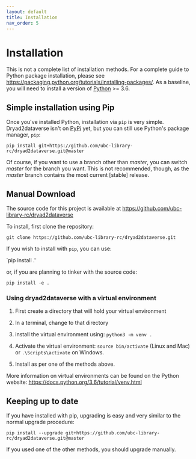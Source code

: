 ```yaml
---
layout: default
title: Installation  
nav_order: 5
---
```



# Installation

This is not a complete list of installation methods. For a complete guide to Python package installation, please see <https://packaging.python.org/tutorials/installing-packages/>. As a baseline, you will need to install a version of [Python](https://python.org) >= 3.6.

## Simple installation using Pip

Once you've installed Python, installation via `pip` is very simple. Dryad2dataverse isn't on [PyPi](https://pypi.org/) yet, but you can still use Python's package manager, `pip`:

`pip install git+https://github.com/ubc-library-rc/dryad2dataverse.git@master`

Of course, if you want to use a branch other than _master_, you can switch _master_ for the branch you want. This is not recommended, though, as the _master_ branch contains the most current [stable] release.

## Manual Download

The source code for this project is available at <https://github.com/ubc-library-rc/dryad2dataverse>

To install, first clone the repository:

`git clone https://github.com/ubc-library-rc/dryad2dataverse.git`

If you wish to install with `pip`, you can use:

`pip install .'

or, if you are planning to tinker with the source code:

`pip install -e .`

### Using dryad2dataverse with a virtual environment

1. First create a directory that will hold your virtual environment

2. In a terminal, change to that directory

3. install the virtual environment using: `python3 -m venv .`

4. Activate the virtual environment: `source bin/activate` (Linux and Mac) or `.\Scripts\activate` on Windows.

5. Install as per one of the methods above.

More information on virtual environments can be found on the Python website: <https://docs.python.org/3.6/tutorial/venv.html>

## Keeping up to date

If you have installed with pip, upgrading is easy and very similar to the normal upgrade procedure:

`pip install --upgrade git+https://github.com/ubc-library-rc/dryad2dataverse.git@master`

If you used one of the other methods, you should upgrade manually.
